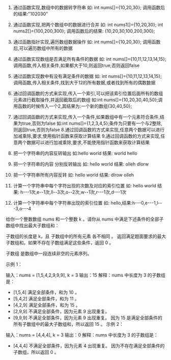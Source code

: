 

1. 通过函数实现,数组中的数据转字符串
	如: int nums[]={10,20,30}; 调用函数后的结果:"102030"
2. 通过函数实现,把两个数组中的数据进行合并
	如: int nums1[]={10,20,30};
             int nums2[]={100,200,300};
             调用函数后的结果: {10,20,30,100,200,300};
3. 通过函数指针实现,遍历数组数据操作
	如: int nums[]={10,20,30};
        调用函数后,可以遍历数组中所有的数据 
4. 通过函数实现数组是否满足所有条件的数据
	如: int nums[]={10,11,12,13,14,15};
	调用函数,传入相关条件,如果都大于10,则返回true,否则返回false
5. 通过函数实现数中有没有满足条件的数据
	如: int nums[]={10,11,12,13,14,15};
	调用函数,传入相关条件,找到大于12的所有数据,或者找到所有的偶数数据

6. 通过回调函数的方式来实现,传入一个索引,可以把该索引位置后面所有的数组元素进行截取操作,并返回截取后的数组
	如:int nums[]={10,20,30,40,50};调用函数的时候传入一个2,其结果为:一个新的数组{30,40,50};
7. 通过回调函数的方式来实现,传入一个条件,如果数组中有一个元素符合条件,结果为true,否则为false
	如:int nums[]={1,2,3,4,5};条件为只要有一个与2整除,则返回true,否则为false
8.通过回调函数的方式来实现,任意两个数据可以进行加减乘除,要求,使用指针函数来获取计算结果
9.通过回调函数的方式来实现,任意两个数据可以进行加减乘除,要求,不能使用指针函数来获取计算结果

10. 把一个字符串的内容反转输出
     如:hello world 结果: world hello
11. 把一个字符串的内容 分别反转输出
	如: hello world 结果: olleh dlorw
12. 把一个字符串所有内容反转
	如: hello world 结果: dlrow olleh
13. 计算一个字符串中每个字符出现的次数及对应的索引位置
	如: hello world
	结果: h---1次,e--1次,ll--3次,o--2次,w--1次,r---1次,d---1次
15. 计算一个字符串中每个字符串出现的索引位置
	如: hello,结果:h---0,e---1,l---3,o---4





























































































给你一个整数数组 nums 和一个整数 k 。请你从 nums 中满足下述条件的全部子数组中找出最大子数组和：

子数组的长度是 k，且
子数组中的所有元素 各不相同 。
返回满足题面要求的最大子数组和。如果不存在子数组满足这些条件，返回 0 。

子数组 是数组中一段连续非空的元素序列。

 

示例 1：

输入：nums = [1,5,4,2,9,9,9], k = 3
输出：15
解释：nums 中长度为 3 的子数组是：
- [1,5,4] 满足全部条件，和为 10 。
- [5,4,2] 满足全部条件，和为 11 。
- [4,2,9] 满足全部条件，和为 15 。
- [2,9,9] 不满足全部条件，因为元素 9 出现重复。
- [9,9,9] 不满足全部条件，因为元素 9 出现重复。
因为 15 是满足全部条件的所有子数组中的最大子数组和，所以返回 15 。
示例 2：

输入：nums = [4,4,4], k = 3
输出：0
解释：nums 中长度为 3 的子数组是：
- [4,4,4] 不满足全部条件，因为元素 4 出现重复。
因为不存在满足全部条件的子数组，所以返回 0 。